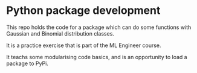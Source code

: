 # Python package development

This repo holds the code for a package which can do some functions with
Gaussian and Binomial distribution classes.

It is a practice exercise that is part of the ML Engineer course.

It teachs some modularising code basics, and is an opportunity to load a
package to PyPi.

